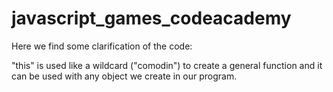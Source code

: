 # javascript_games_codeacademy

Here we find some clarification of the code:

"this" is used like a wildcard ("comodin") to create a general function and it can be used with any object we create in our program.
